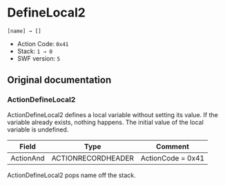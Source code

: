 # DefineLocal2

```
[name] → []
```

- Action Code: `0x41`
- Stack: `1 → 0`
- SWF version: `5`

## Original documentation

### ActionDefineLocal2

ActionDefineLocal2 defines a local variable without setting its value. If the variable already exists, nothing
happens. The initial value of the local variable is undefined.

| Field           | Type               | Comment           |
|-----------------|--------------------|-------------------|
| ActionAnd       | ACTIONRECORDHEADER | ActionCode = 0x41 |

ActionDefineLocal2 pops name off the stack.
